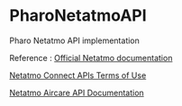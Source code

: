 # PharoNetatmoAPI

Pharo Netatmo API implementation

Reference : [Official Netatmo documentation](https://dev.netatmo.com/)

[Netatmo Connect APIs Terms of Use](https://dev.netatmo.com/legal) 

[Netatmo Aircare API Documentation](https://dev.netatmo.com/apidocumentation/aircare)
